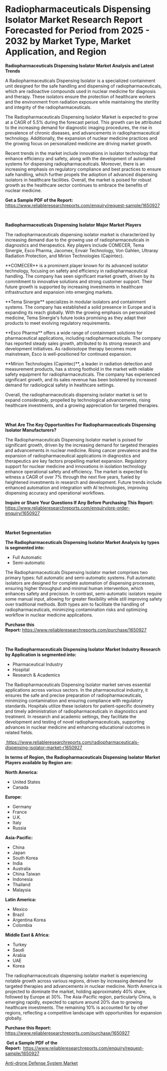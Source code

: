 <p><h1>Radiopharmaceuticals Dispensing Isolator Market Research Report Forecasted for Period from 2025 -  2032 by Market Type, Market Application, and Region</h1></p><p><strong>Radiopharmaceuticals Dispensing Isolator Market Analysis and Latest Trends</strong></p>
<p><p>A Radiopharmaceuticals Dispensing Isolator is a specialized containment unit designed for the safe handling and dispensing of radiopharmaceuticals, which are radioactive compounds used in nuclear medicine for diagnosis and therapy. These isolators ensure the protection of healthcare workers and the environment from radiation exposure while maintaining the sterility and integrity of the radiopharmaceuticals.</p><p>The Radiopharmaceuticals Dispensing Isolator Market is expected to grow at a CAGR of 5.5% during the forecast period. This growth can be attributed to the increasing demand for diagnostic imaging procedures, the rise in prevalence of chronic diseases, and advancements in radiopharmaceutical technology. Additionally, the expansion of nuclear medicine practices and the growing focus on personalized medicine are driving market growth. </p><p>Recent trends in the market include innovations in isolator technology that enhance efficiency and safety, along with the development of automated systems for dispensing radiopharmaceuticals. Moreover, there is an increasing emphasis on regulatory compliance and best practices to ensure safe handling, which further propels the adoption of advanced dispensing isolators in healthcare facilities. Overall, the market is poised for robust growth as the healthcare sector continues to embrace the benefits of nuclear medicine.</p></p>
<p><strong>Get a Sample PDF of the Report:&nbsp;</strong> <a href="https://www.reliableresearchreports.com/enquiry/request-sample/1650927?utm_campaign=2216&utm_medium=2&utm_source=Github&utm_content=ia&utm_term=23032025&utm_id=radiopharmaceuticals-dispensing-isolator">https://www.reliableresearchreports.com/enquiry/request-sample/1650927</a></p>
<p>&nbsp;</p>
<p><strong>Radiopharmaceuticals Dispensing Isolator Major Market Players</strong></p>
<p><p>The radiopharmaceuticals dispensing isolator market is characterized by increasing demand due to the growing use of radiopharmaceuticals in diagnostics and therapeutics. Key players include COMECER, Tema Sinergie, Esco Pharma, Jacomex, Envair Technology, Von Gahlen, Ultraray Radiation Protection, and Mirion Technologies (Capintec).</p><p>**COMECER** is a prominent player known for its advanced isolator technology, focusing on safety and efficiency in radiopharmaceutical handling. The company has seen significant market growth, driven by its commitment to innovative solutions and strong customer support. Their future growth is supported by increasing investments in healthcare infrastructure and expansion into emerging markets.</p><p>**Tema Sinergie** specializes in modular isolators and containment systems. The company has established a solid presence in Europe and is expanding its reach globally. With the growing emphasis on personalized medicine, Tema Sinergie's future looks promising as they adapt their products to meet evolving regulatory requirements.</p><p>**Esco Pharma** offers a wide range of containment solutions for pharmaceutical applications, including radiopharmaceuticals. The company has reported steady sales growth, attributed to its strong research and development initiatives. As radioisotope therapy becomes more mainstream, Esco is well-positioned for continued expansion.</p><p>**Mirion Technologies (Capintec)**, a leader in radiation detection and measurement products, has a strong foothold in the market with reliable safety equipment for radiopharmaceuticals. The company has experienced significant growth, and its sales revenue has been bolstered by increased demand for radiological safety in healthcare settings.</p><p>Overall, the radiopharmaceuticals dispensing isolator market is set to expand considerably, propelled by technological advancements, rising healthcare investments, and a growing appreciation for targeted therapies.</p></p>
<p>&nbsp;</p>
<p><strong>What Are The Key Opportunities For Radiopharmaceuticals Dispensing Isolator Manufacturers?</strong></p>
<p><p>The Radiopharmaceuticals Dispensing Isolator market is poised for significant growth, driven by the increasing demand for targeted therapies and advancements in nuclear medicine. Rising cancer prevalence and the expansion of radiopharmaceutical applications in diagnostics and therapeutics are key factors propelling market expansion. Regulatory support for nuclear medicine and innovations in isolation technology enhance operational safety and efficiency. The market is expected to witness a CAGR of over 7% through the next five years, fueled by heightened investments in research and development. Future trends include enhanced automation and integration with AI technologies, improving dispensing accuracy and operational workflows.</p></p>
<p><strong>Inquire or Share Your Questions If Any Before Purchasing This Report:</strong> <a href="https://www.reliableresearchreports.com/enquiry/pre-order-enquiry/1650927?utm_campaign=2216&utm_medium=2&utm_source=Github&utm_content=ia&utm_term=23032025&utm_id=radiopharmaceuticals-dispensing-isolator">https://www.reliableresearchreports.com/enquiry/pre-order-enquiry/1650927</a></p>
<p>&nbsp;</p>
<p><strong>Market Segmentation</strong></p>
<p><strong>The Radiopharmaceuticals Dispensing Isolator Market Analysis by types is segmented into:</strong></p>
<p><ul><li>Full Automatic</li><li>Semi-automatic</li></ul></p>
<p><p>The Radiopharmaceuticals Dispensing Isolator market comprises two primary types: full automatic and semi-automatic systems. Full automatic isolators are designed for complete automation of dispensing processes, ensuring higher throughput and minimal human intervention, which enhances safety and precision. In contrast, semi-automatic isolators require some manual input, allowing for greater flexibility while still improving safety over traditional methods. Both types aim to facilitate the handling of radiopharmaceuticals, minimizing contamination risks and optimizing workflow in nuclear medicine applications.</p></p>
<p><strong>Purchase this Report:&nbsp;</strong><a href="https://www.reliableresearchreports.com/purchase/1650927?utm_campaign=2216&utm_medium=2&utm_source=Github&utm_content=ia&utm_term=23032025&utm_id=radiopharmaceuticals-dispensing-isolator">https://www.reliableresearchreports.com/purchase/1650927</a></p>
<p>&nbsp;</p>
<p><strong>The Radiopharmaceuticals Dispensing Isolator Market Industry Research by Application is segmented into:</strong></p>
<p><ul><li>Pharmaceutical Industry</li><li>Hospital</li><li>Research & Academics</li></ul></p>
<p><p>The Radiopharmaceuticals Dispensing Isolator market serves essential applications across various sectors. In the pharmaceutical industry, it ensures the safe and precise preparation of radiopharmaceuticals, minimizing contamination and ensuring compliance with regulatory standards. Hospitals utilize these isolators for patient-specific dosimetry and timely administration of radiopharmaceuticals in diagnostics and treatment. In research and academic settings, they facilitate the development and testing of novel radiopharmaceuticals, supporting advances in nuclear medicine and enhancing educational outcomes in related fields.</p></p>
<p><a href="https://www.reliableresearchreports.com/radiopharmaceuticals-dispensing-isolator-market-r1650927?utm_campaign=2216&utm_medium=2&utm_source=Github&utm_content=ia&utm_term=23032025&utm_id=radiopharmaceuticals-dispensing-isolator">&nbsp;https://www.reliableresearchreports.com/radiopharmaceuticals-dispensing-isolator-market-r1650927</a></p>
<p><strong>In terms of Region, the Radiopharmaceuticals Dispensing Isolator Market Players available by Region are:</strong></p>
<p>
    <p> <strong> North America: </strong>
        <ul>
            <li>United States</li>
            <li>Canada</li>
        </ul>
        </p> 
    <p> <strong> Europe: </strong>
        <ul>
            <li>Germany</li>
            <li>France</li>
            <li>U.K.</li>
            <li>Italy</li>
            <li>Russia</li>
        </ul>
        </p> 
    <p> <strong> Asia-Pacific: </strong>
        <ul>
            <li>China</li>
            <li>Japan</li>
            <li>South Korea</li>
            <li>India</li>
            <li>Australia</li>
            <li>China Taiwan</li>
            <li>Indonesia</li>
            <li>Thailand</li>
            <li>Malaysia</li>
        </ul>
        </p> 
    <p> <strong> Latin America: </strong>
        <ul>
            <li>Mexico</li>
            <li>Brazil</li>
            <li>Argentina Korea</li>
            <li>Colombia</li>
        </ul>
        </p> 
    <p> <strong> Middle East & Africa: </strong>
        <ul>
            <li>Turkey</li>
            <li>Saudi</li>
            <li>Arabia</li>
            <li>UAE</li>
            <li>Korea</li>
        </ul>
    </p>
    </p>
<p><p>The radiopharmaceuticals dispensing isolator market is experiencing notable growth across various regions, driven by increasing demand for targeted therapies and advancements in nuclear medicine. North America is projected to dominate the market, holding approximately 40% share, followed by Europe at 30%. The Asia-Pacific region, particularly China, is emerging rapidly, expected to capture around 20% due to growing healthcare investments. The remaining 10% is accounted for by other regions, reflecting a competitive landscape with opportunities for expansion globally.</p></p>
<p><strong>Purchase this Report: </strong><a href="https://www.reliableresearchreports.com/purchase/1650927?utm_campaign=2216&utm_medium=2&utm_source=Github&utm_content=ia&utm_term=23032025&utm_id=radiopharmaceuticals-dispensing-isolator">https://www.reliableresearchreports.com/purchase/1650927</a></p>
<p>&nbsp;<strong>Get a Sample PDF of the Report:&nbsp;&nbsp;</strong><a href="https://www.reliableresearchreports.com/enquiry/request-sample/1650927?utm_campaign=2216&utm_medium=2&utm_source=Github&utm_content=ia&utm_term=23032025&utm_id=radiopharmaceuticals-dispensing-isolator">https://www.reliableresearchreports.com/enquiry/request-sample/1650927</a></p>
<p><strong></strong></p>
<p><p><a href="https://github.com/JubayerMia832/Market-Research-Report-List-2/blob/main/anti-drone-defense-system-market.md?utm_campaign=2216&utm_medium=2&utm_source=Github&utm_content=ia&utm_term=23032025&utm_id=radiopharmaceuticals-dispensing-isolator">Anti-drone Defense System Market</a></p></p>